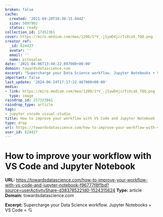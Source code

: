 ```yaml
---
broken: false
cache:
  created: '2021-09-20T19:30:15.044Z'
  size: 5097902
  status: ready
collection_id: 17452361
cover: https://miro.medium.com/max/1200/1*V_-jIywD4jcrTsXca5_fQQ.png
creator_ref:
  _id: 624427
  avatar: ''
  email: ''
  name: pitosalas
date: '2021-04-06T13:40:22.897000+00:00'
domain: towardsdatascience.com
excerpt: "Supercharge your Data Science workflow. Jupyter Notebooks + VS Code = \U0001F498"
important: false
last_update: '2024-06-24T17:17:22.487000+00:00'
media:
- link: https://miro.medium.com/max/1200/1*V_-jIywD4jcrTsXca5_fQQ.png
  type: image
raindrop_id: 257323841
raindrop_type: article
tags:
- jupyter vscode visual-studio
title: How to improve your workflow with VS Code and Jupyter Notebook
type: drop
url: https://towardsdatascience.com/how-to-improve-your-workflow-with-vs-code-and-jupyter-notebook-f96777f8f1bd?source=userActivityShare-d383785221d0-1524315624
user_id: 624427
---
```


# How to improve your workflow with VS Code and Jupyter Notebook

**URL:** https://towardsdatascience.com/how-to-improve-your-workflow-with-vs-code-and-jupyter-notebook-f96777f8f1bd?source=userActivityShare-d383785221d0-1524315624
**Type:** article
**Domain:** towardsdatascience.com

**Excerpt:** Supercharge your Data Science workflow. Jupyter Notebooks + VS Code = 💘
